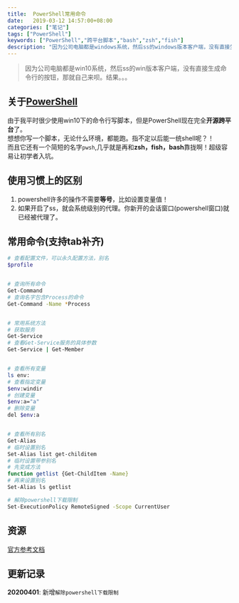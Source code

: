```yaml
---
title:  PowerShell常用命令
date:   2019-03-12 14:57:00+08:00
categories: ["笔记"]
tags: ["PowerShell"]
keywords: ["PowerShell","跨平台脚本","bash","zsh","fish"]
description: "因为公司电脑都是windows系统，然后ss的windows版本客户端，没有直接生成命令行的按钮，那就自己来呗。结果。。。"
---
```


> 因为公司电脑都是win10系统，然后ss的win版本客户端，没有直接生成命令行的按钮，那就自己来呗。结果。。。


## 关于[PowerShell](https://github.com/PowerShell/PowerShell)

由于我平时很少使用win10下的命令行写脚本，但是PowerShell现在完全**开源跨平台**了。  
想想你写一个脚本，无论什么环境，都能跑。指不定以后能一统shell呢？！  
而且它还有一个简短的名字`pwsh`,几乎就是再和**zsh，fish，bash**靠拢啊！超级容易让初学者入坑。

## 使用习惯上的区别

1. powershell许多的操作不需要**等号**，比如设置变量值！
2. 如果开启了ss，就会系统级别的代理。你新开的会话窗口(powershell窗口)就已经被代理了。

## 常用命令(支持tab补齐)

```bash
# 查看配置文件，可以永久配置方法，别名
$profile


# 查询所有命令
Get-Command
# 查询名字包含Process的命令 
Get-Command -Name *Process


# 常用系统方法
# 获取服务
Get-Service
# 查看Get-Service服务的具体参数
Get-Service | Get-Member


# 查看所有变量
ls env:
# 查看指定变量
$env:windir
# 创建变量
$env:a="a"
# 删除变量
del $env:a


# 查看所有别名
Get-Alias
# 临时设置别名
Set-Alias list get-childitem
# 临时设置带参别名
# 先变成方法
function getlist {Get-ChildItem -Name}
# 再来设置别名
Set-Alias ls getlist

# 解除powershell下载限制
Set-ExecutionPolicy RemoteSigned -Scope CurrentUser
```

## 资源

[官方参考文档](https://docs.microsoft.com/en-us/powershell)

## 更新记录

**20200401**: 新增`解除powershell下载限制`